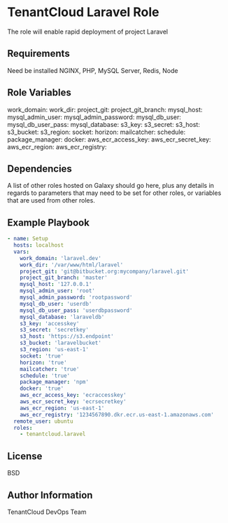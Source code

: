 TenantCloud Laravel Role
=========

The role will enable rapid deployment of project Laravel 

Requirements
------------

Need be installed NGINX, PHP, MySQL Server, Redis, Node

Role Variables
--------------

work_domain:
work_dir:
project_git:
project_git_branch:
mysql_host:
mysql_admin_user:
mysql_admin_password: 
mysql_db_user:
mysql_db_user_pass:
mysql_database:
s3_key:
s3_secret:
s3_host:
s3_bucket:
s3_region:
socket:
horizon:
mailcatcher:
schedule:
package_manager:
docker:
aws_ecr_access_key:
aws_ecr_secret_key:
aws_ecr_region:
aws_ecr_registry:

Dependencies
------------

A list of other roles hosted on Galaxy should go here, plus any details in regards to parameters that may need to be set for other roles, or variables that are used from other roles.

Example Playbook
----------------

```yaml
- name: Setup
  hosts: localhost
  vars:
    work_domain: 'laravel.dev'
    work_dir: '/var/www/html/laravel'
    project_git: 'git@bitbucket.org:mycompany/laravel.git'
    project_git_branch: 'master'
    mysql_host: '127.0.0.1'
    mysql_admin_user: 'root'
    mysql_admin_password: 'rootpassword'
    mysql_db_user: 'userdb'
    mysql_db_user_pass: 'userdbpassword'
    mysql_database: 'laraveldb'
    s3_key: 'accesskey'
    s3_secret: 'secretkey'
    s3_host: 'https://s3.endpoint'
    s3_bucket: 'laravelbucket'
    s3_region: 'us-east-1'
    socket: 'true'
    horizon: 'true'
    mailcatcher: 'true'
    schedule: 'true'
    package_manager: 'npm'
    docker: 'true'
    aws_ecr_access_key: 'ecraccesskey'
    aws_ecr_secret_key: 'ecrsecretkey'
    aws_ecr_region: 'us-east-1'
    aws_ecr_registry: '1234567890.dkr.ecr.us-east-1.amazonaws.com'
  remote_user: ubuntu
  roles:
    - tenantcloud.laravel
```

License
-------

BSD

Author Information
------------------

TenantCloud DevOps Team
